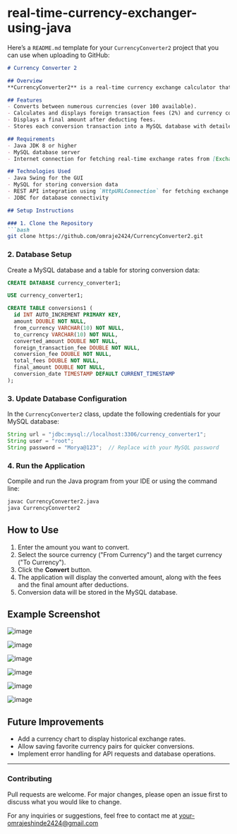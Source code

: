 # real-time-currency-exchanger-using-java
Here’s a `README.md` template for your `CurrencyConverter2` project that you can use when uploading to GitHub:

```markdown
# Currency Converter 2

## Overview
**CurrencyConverter2** is a real-time currency exchange calculator that allows users to convert between various global currencies. The application includes fees for foreign transactions and currency conversions, and it stores the conversion data in a MySQL database. It is built using Java Swing for the user interface, with live data fetched from the Exchange Rate API.

## Features
- Converts between numerous currencies (over 100 available).
- Calculates and displays foreign transaction fees (2%) and currency conversion fees (1%).
- Displays a final amount after deducting fees.
- Stores each conversion transaction into a MySQL database with detailed information about the original amount, converted amount, and fees.

## Requirements
- Java JDK 8 or higher
- MySQL database server
- Internet connection for fetching real-time exchange rates from [Exchange Rate API](https://www.exchangerate-api.com/)

## Technologies Used
- Java Swing for the GUI
- MySQL for storing conversion data
- REST API integration using `HttpURLConnection` for fetching exchange rates
- JDBC for database connectivity

## Setup Instructions

### 1. Clone the Repository
```bash
git clone https://github.com/omraje2424/CurrencyConverter2.git
```

### 2. Database Setup
Create a MySQL database and a table for storing conversion data:
```sql
CREATE DATABASE currency_converter1;

USE currency_converter1;

CREATE TABLE conversions1 (
  id INT AUTO_INCREMENT PRIMARY KEY,
  amount DOUBLE NOT NULL,
  from_currency VARCHAR(10) NOT NULL,
  to_currency VARCHAR(10) NOT NULL,
  converted_amount DOUBLE NOT NULL,
  foreign_transaction_fee DOUBLE NOT NULL,
  conversion_fee DOUBLE NOT NULL,
  total_fees DOUBLE NOT NULL,
  final_amount DOUBLE NOT NULL,
  conversion_date TIMESTAMP DEFAULT CURRENT_TIMESTAMP
);
```

### 3. Update Database Configuration
In the `CurrencyConverter2` class, update the following credentials for your MySQL database:
```java
String url = "jdbc:mysql://localhost:3306/currency_converter1";
String user = "root";
String password = "Morya@123";  // Replace with your MySQL password
```

### 4. Run the Application
Compile and run the Java program from your IDE or using the command line:
```bash
javac CurrencyConverter2.java
java CurrencyConverter2
```

## How to Use
1. Enter the amount you want to convert.
2. Select the source currency ("From Currency") and the target currency ("To Currency").
3. Click the **Convert** button.
4. The application will display the converted amount, along with the fees and the final amount after deductions.
5. Conversion data will be stored in the MySQL database.

## Example Screenshot
![image](https://github.com/user-attachments/assets/a8b15b12-d8d7-4736-9588-e1b48306db7d)

![image](https://github.com/user-attachments/assets/4d1687bd-3e97-48f0-9346-72c0c977b5ec)

![image](https://github.com/user-attachments/assets/1aaf3c34-4c1a-4ce9-b2d9-e05688ed71bc)

![image](https://github.com/user-attachments/assets/57570f34-4b55-4ebc-8b7e-37a84bee9497)

![image](https://github.com/user-attachments/assets/9208d0fb-21a2-4504-bae1-b1267f3c1072)

![image](https://github.com/user-attachments/assets/4469bc86-57f8-4ea5-88a7-e1f0a21cedbf)






## Future Improvements
- Add a currency chart to display historical exchange rates.
- Allow saving favorite currency pairs for quicker conversions.
- Implement error handling for API requests and database operations.



---

### Contributing
Pull requests are welcome. For major changes, please open an issue first to discuss what you would like to change.

For any inquiries or suggestions, feel free to contact me at your-omrajeshinde2424@gmail.com
```

